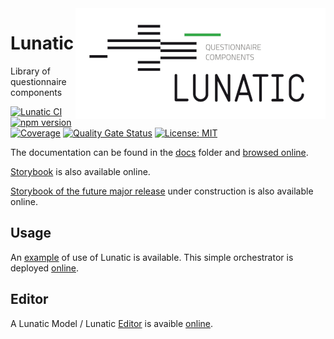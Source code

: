 <img align="right" src="docs/img/lunatic-logo.png" alt="Lunatic logo"/>

# Lunatic

Library of questionnaire components

[![Lunatic CI](https://github.com/InseeFr/Lunatic/actions/workflows/ci.yml/badge.svg)](https://github.com/InseeFr/Lunatic/actions/workflows/ci.yml)
[![npm version](https://badge.fury.io/js/%40inseefr%2Flunatic.svg)](https://badge.fury.io/js/%40inseefr%2Flunatic)
[![Coverage](https://sonarcloud.io/api/project_badges/measure?project=InseeFr_Lunatic&metric=coverage)](https://sonarcloud.io/dashboard?id=InseeFr_Lunatic)
[![Quality Gate Status](https://sonarcloud.io/api/project_badges/measure?project=InseeFr_Lunatic&metric=alert_status)](https://sonarcloud.io/dashboard?id=InseeFr_Lunatic)
[![License: MIT](https://img.shields.io/badge/License-MIT-blue.svg)](https://opensource.org/licenses/MIT)

The documentation can be found in the [docs](https://github.com/InseeFr/Lunatic/tree/master/docs) folder and [browsed online](https://inseefr.github.io/Lunatic).

[Storybook](https://inseefr.github.io/Lunatic/storybook) is also available online.

[Storybook of the future major release](https://inseefr.github.io/Lunatic/storybook-v2) under construction is also available online.

## Usage

An [example](https://github.com/InseeFr/Lunatic/tree/master/example/orchestrator) of use of Lunatic is available. This simple orchestrator is deployed [online](https://inseefr.github.io/Lunatic/orchestrator).

## Editor

A Lunatic Model / Lunatic [Editor](https://github.com/InseeFr/Lunatic/tree/master/example/lunatic-editor) is avaible [online](https://inseefr.github.io/Lunatic/editor).
